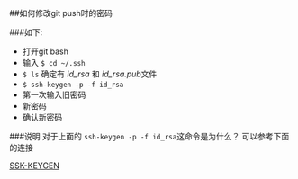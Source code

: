 
##如何修改git push时的密码


###如下:
* 打开git bash
* 输入 `$ cd ~/.ssh`
* `$ ls` 确定有 *id_rsa* 和 *id_rsa.pub*文件
* `$ ssh-keygen -p -f id_rsa`
* 第一次输入旧密码
* 新密码
* 确认新密码

###说明
对于上面的 `ssh-keygen -p -f id_rsa`这命令是为什么？ 可以参考下面的连接

[SSK-KEYGEN](http://www.manpager.com/linux/man1/ssh-keygen.1.html)
